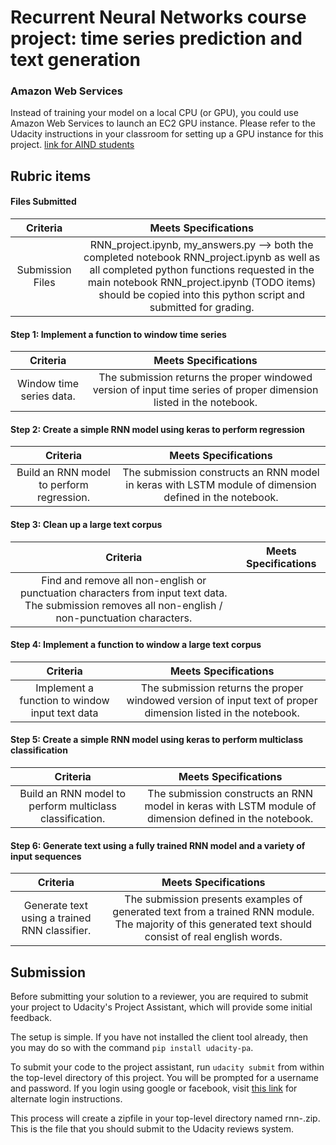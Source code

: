 # Recurrent Neural Networks course project: time series prediction and text generation

### Amazon Web Services

Instead of training your model on a local CPU (or GPU), you could use Amazon Web Services to launch an EC2 GPU instance.  Please refer to the Udacity instructions in your classroom for setting up a GPU instance for this project.  [link for AIND students](https://classroom.udacity.com/nanodegrees/nd889/parts/16cf5df5-73f0-4afa-93a9-de5974257236/modules/53b2a19e-4e29-4ae7-aaf2-33d195dbdeba/lessons/2df3b94c-4f09-476a-8397-e8841b147f84/project)


## Rubric items

#### Files Submitted

| Criteria       		|     Meets Specifications	        			            | 
|:---------------------:|:---------------------------------------------------------:| 
| Submission Files      |  RNN_project.ipynb, my_answers.py --> both the completed notebook  RNN_project.ipynb as well as all completed python functions requested in the main notebook RNN_project.ipynb (TODO items) should be copied into this python script and submitted for grading.		|

#### Step 1:  Implement a function to window time series
| Criteria       		|     Meets Specifications	        			            | 
|:---------------------:|:---------------------------------------------------------:| 
| Window time series data. |  The submission returns the proper windowed version of input time series of proper dimension listed in the notebook.  |


#### Step 2: Create a simple RNN model using keras to perform regression

| Criteria       		|     Meets Specifications	        			            | 
|:---------------------:|:---------------------------------------------------------:| 
| Build an RNN model to perform regression. |  The submission constructs an RNN model in keras with LSTM module of dimension defined in the notebook.        |


#### Step 3: Clean up a large text corpus

| Criteria       		|     Meets Specifications	        			            | 
|:---------------------:|:---------------------------------------------------------:| 
| Find and remove all non-english or punctuation characters from input text data.  The submission removes all non-english / non-punctuation characters.  |


#### Step 4: Implement a function to window a large text corpus

| Criteria       		|     Meets Specifications	        			            | 
|:---------------------:|:---------------------------------------------------------:| 
| Implement a function to window input text data| The submission returns the proper windowed version of input text of proper dimension listed in the notebook.  |


#### Step 5: Create a simple RNN model using keras to perform multiclass classification

| Criteria       		|     Meets Specifications	        			            | 
|:---------------------:|:---------------------------------------------------------:| 
| Build an RNN model to perform multiclass classification. |  The submission constructs an RNN model in keras with LSTM module of dimension defined in the notebook.        |


#### Step 6: Generate text using a fully trained RNN model and a variety of input sequences
| Criteria       		|     Meets Specifications	        			            | 
|:---------------------:|:---------------------------------------------------------:| 
| Generate text using a trained RNN classifier.   | The submission presents examples of generated text from a trained RNN module.  The majority of this generated text should consist of real english words. |

## Submission
Before submitting your solution to a reviewer, you are required to submit your project to Udacity's Project Assistant, which will provide some initial feedback.  

The setup is simple.  If you have not installed the client tool already, then you may do so with the command `pip install udacity-pa`.  

To submit your code to the project assistant, run `udacity submit` from within the top-level directory of this project.  You will be prompted for a username and password.  If you login using google or facebook, visit [this link](https://project-assistant.udacity.com/auth_tokens/jwt_login) for alternate login instructions.

This process will create a zipfile in your top-level directory named rnn-<id>.zip.  This is the file that you should submit to the Udacity reviews system.
